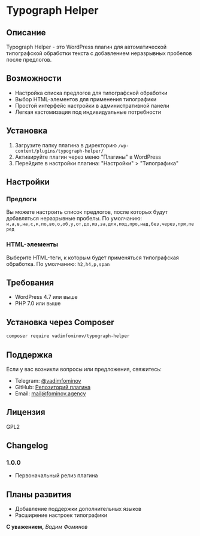 # Typograph Helper

## Описание

Typograph Helper - это WordPress плагин для автоматической типографской обработки текста с добавлением неразрывных пробелов после предлогов.

## Возможности

- Настройка списка предлогов для типографской обработки
- Выбор HTML-элементов для применения типографики
- Простой интерфейс настройки в административной панели
- Легкая кастомизация под индивидуальные потребности

## Установка

1. Загрузите папку плагина в директорию `/wp-content/plugins/typograph-helper/`
2. Активируйте плагин через меню "Плагины" в WordPress
3. Перейдите в настройки плагина: "Настройки" > "Типографика"

## Настройки

### Предлоги
Вы можете настроить список предлогов, после которых будут добавляться неразрывные пробелы. 
По умолчанию: `и,а,в,на,с,к,по,во,о,об,у,от,до,из,за,для,под,про,над,без,через,при,перед`

### HTML-элементы
Выберите HTML-теги, к которым будет применяться типографская обработка.
По умолчанию: `h2,h4,p,span`

## Требования

- WordPress 4.7 или выше
- PHP 7.0 или выше

## Установка через Composer

```bash
composer require vadimfominov/typograph-helper
```

## Поддержка

Если у вас возникли вопросы или предложения, свяжитесь:
- Telegram: [@vadimfominov](https://t.me/vadimfominov)
- GitHub: [Репозиторий плагина](https://github.com/vadimfominov/Typograph-Helper)
- Email: mail@fominov.agency

## Лицензия

GPL2

## Changelog

### 1.0.0
- Первоначальный релиз плагина

## Планы развития

- Добавление поддержки дополнительных языков
- Расширение настроек типографики

**С уважением,**
*Вадим Фоминов*